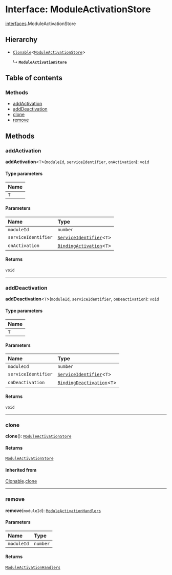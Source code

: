 # Interface: ModuleActivationStore

[interfaces](/auto-docs/fixed-layout-editor/modules/interfaces.md).ModuleActivationStore

## Hierarchy

* [`Clonable`](/auto-docs/fixed-layout-editor/interfaces/interfaces.Clonable.md)<[`ModuleActivationStore`](/auto-docs/fixed-layout-editor/interfaces/interfaces.ModuleActivationStore.md)>

  ↳ **`ModuleActivationStore`**

## Table of contents

### Methods

* [addActivation](/auto-docs/fixed-layout-editor/interfaces/interfaces.ModuleActivationStore.md#addactivation)
* [addDeactivation](/auto-docs/fixed-layout-editor/interfaces/interfaces.ModuleActivationStore.md#adddeactivation)
* [clone](/auto-docs/fixed-layout-editor/interfaces/interfaces.ModuleActivationStore.md#clone)
* [remove](/auto-docs/fixed-layout-editor/interfaces/interfaces.ModuleActivationStore.md#remove)

## Methods

### addActivation

**addActivation**<`T`>(`moduleId`, `serviceIdentifier`, `onActivation`): `void`

#### Type parameters

| Name |
| :------ |
| `T` |

#### Parameters

| Name | Type |
| :------ | :------ |
| `moduleId` | `number` |
| `serviceIdentifier` | [`ServiceIdentifier`](/auto-docs/fixed-layout-editor/types/interfaces.ServiceIdentifier.md)<`T`> |
| `onActivation` | [`BindingActivation`](/auto-docs/fixed-layout-editor/types/interfaces.BindingActivation.md)<`T`> |

#### Returns

`void`

***

### addDeactivation

**addDeactivation**<`T`>(`moduleId`, `serviceIdentifier`, `onDeactivation`): `void`

#### Type parameters

| Name |
| :------ |
| `T` |

#### Parameters

| Name | Type |
| :------ | :------ |
| `moduleId` | `number` |
| `serviceIdentifier` | [`ServiceIdentifier`](/auto-docs/fixed-layout-editor/types/interfaces.ServiceIdentifier.md)<`T`> |
| `onDeactivation` | [`BindingDeactivation`](/auto-docs/fixed-layout-editor/types/interfaces.BindingDeactivation.md)<`T`> |

#### Returns

`void`

***

### clone

**clone**(): [`ModuleActivationStore`](/auto-docs/fixed-layout-editor/interfaces/interfaces.ModuleActivationStore.md)

#### Returns

[`ModuleActivationStore`](/auto-docs/fixed-layout-editor/interfaces/interfaces.ModuleActivationStore.md)

#### Inherited from

[Clonable](/auto-docs/fixed-layout-editor/interfaces/interfaces.Clonable.md).[clone](/auto-docs/fixed-layout-editor/interfaces/interfaces.Clonable.md#clone)

***

### remove

**remove**(`moduleId`): [`ModuleActivationHandlers`](/auto-docs/fixed-layout-editor/interfaces/interfaces.ModuleActivationHandlers.md)

#### Parameters

| Name | Type |
| :------ | :------ |
| `moduleId` | `number` |

#### Returns

[`ModuleActivationHandlers`](/auto-docs/fixed-layout-editor/interfaces/interfaces.ModuleActivationHandlers.md)
